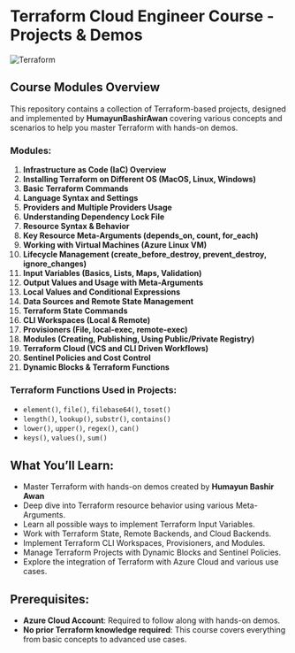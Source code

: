 # Terraform Cloud Engineer Course - Projects & Demos
![Terraform](./image.png)


## Course Modules Overview

This repository contains a collection of Terraform-based projects, designed and implemented by **HumayunBashirAwan** covering various concepts and scenarios to help you master Terraform with hands-on demos.

### Modules:
1. **Infrastructure as Code (IaC) Overview**
2. **Installing Terraform on Different OS (MacOS, Linux, Windows)**
3. **Basic Terraform Commands**
4. **Language Syntax and Settings**
5. **Providers and Multiple Providers Usage**
6. **Understanding Dependency Lock File**
7. **Resource Syntax & Behavior**
8. **Key Resource Meta-Arguments (depends_on, count, for_each)**
9. **Working with Virtual Machines (Azure Linux VM)**
10. **Lifecycle Management (create_before_destroy, prevent_destroy, ignore_changes)**
11. **Input Variables (Basics, Lists, Maps, Validation)**
12. **Output Values and Usage with Meta-Arguments**
13. **Local Values and Conditional Expressions**
14. **Data Sources and Remote State Management**
15. **Terraform State Commands**
16. **CLI Workspaces (Local & Remote)**
17. **Provisioners (File, local-exec, remote-exec)**
18. **Modules (Creating, Publishing, Using Public/Private Registry)**
19. **Terraform Cloud (VCS and CLI Driven Workflows)**
20. **Sentinel Policies and Cost Control**
21. **Dynamic Blocks & Terraform Functions**

### Terraform Functions Used in Projects:
- `element()`, `file()`, `filebase64()`, `toset()`
- `length()`, `lookup()`, `substr()`, `contains()`
- `lower()`, `upper()`, `regex()`, `can()`
- `keys()`, `values()`, `sum()`

## What You’ll Learn:
- Master Terraform with hands-on demos created by **Humayun Bashir Awan**
- Deep dive into Terraform resource behavior using various Meta-Arguments.
- Learn all possible ways to implement Terraform Input Variables.
- Work with Terraform State, Remote Backends, and Cloud Backends.
- Implement Terraform CLI Workspaces, Provisioners, and Modules.
- Manage Terraform Projects with Dynamic Blocks and Sentinel Policies.
- Explore the integration of Terraform with Azure Cloud and various use cases.

## Prerequisites:
- **Azure Cloud Account**: Required to follow along with hands-on demos.
- **No prior Terraform knowledge required**: This course covers everything from basic concepts to advanced use cases.

